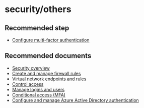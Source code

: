 <properties
	pageTitle="security/others"
	description="security/others"
	service="microsoft.sql"
	resource="servers"
	authors="emlisa"
	displayOrder=""
	selfHelpType="generic"
	supportTopicIds="32574331"
	productPesIds="13491"
	cloudEnvironments="public"
/>

# security/others

## **Recommended step**

* [Configure multi-factor authentication](https://docs.microsoft.com/azure/sql-database/sql-database-ssms-mfa-authentication-configure/)

## **Recommended documents**

* [Security overview](https://docs.microsoft.com/azure/sql-database/sql-database-security-overview/)<br>
* [Create and manage firewall rules](https://docs.microsoft.com/azure/sql-database/sql-database-firewall-configure/)<br>
* [Virtual network endpoints and rules](https://docs.microsoft.com/azure/sql-database/sql-database-vnet-service-endpoint-rule-overview/)<br>
* [Control access](https://docs.microsoft.com/azure/sql-database/sql-database-control-access/)<br>
* [Manage logins and users](https://docs.microsoft.com/azure/sql-database/sql-database-manage-logins/)<br>
* [Conditional access (MFA)](https://docs.microsoft.com/azure/sql-database/sql-database-conditional-access/)<br>
* [Configure and manage Azure Active Directory authentication](https://docs.microsoft.com/azure/sql-database/sql-database-aad-authentication-configure/)